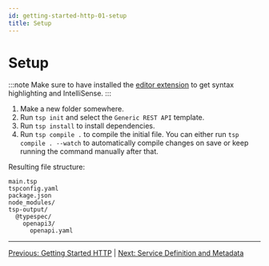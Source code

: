 ```yaml
---
id: getting-started-http-01-setup
title: Setup
---
```


# Setup

:::note
Make sure to have installed the [editor extension](../introduction/installation.md#install-the-vs-and-vscode-extensions) to get syntax highlighting and IntelliSense.
:::

1. Make a new folder somewhere.
2. Run `tsp init` and select the `Generic REST API` template.
3. Run `tsp install` to install dependencies.
4. Run `tsp compile .` to compile the initial file. You can either run `tsp compile . --watch` to automatically compile changes on save or keep running the command manually after that.

Resulting file structure:

```
main.tsp
tspconfig.yaml
package.json
node_modules/
tsp-output/
  @typespec/
    openapi3/
      openapi.yaml
```

---

[Previous: Getting Started HTTP](./getting-started-http.md) | [Next: Service Definition and Metadata](./getting-started-http-02-service-definition.md)

